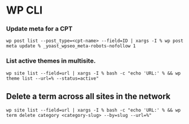 # WP CLI

### Update meta for a CPT
```wp post list --post_type=<cpt-name> --field=ID | xargs -I % wp post meta update % _yoast_wpseo_meta-robots-nofollow 1```

### List active themes in multisite.
```wp site list --field=url | xargs -I % bash -c "echo 'URL:' % && wp theme list --url=% --status=active"```

## Delete a term across all sites in the network
```wp site list --field=url | xargs -I % bash -c "echo 'URL:' % && wp term delete category <category-slug> --by=slug --url=%"```
